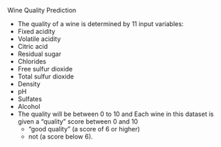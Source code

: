 Wine Quality Prediction
 * The quality of a wine is determined by 11 input variables:
  * Fixed acidity
  * Volatile acidity
  * Citric acid
  * Residual sugar
  * Chlorides
  * Free sulfur dioxide
  * Total sulfur dioxide
  * Density
  * pH
  * Sulfates
  * Alcohol
* The quality will be between 0 to 10 and Each wine in this dataset is given a “quality” score between 0 and 10
  - “good quality” (a score of 6 or higher)
  - not (a score below 6).
